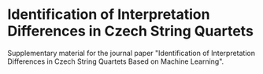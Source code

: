 # Identification of Interpretation Differences in Czech String Quartets
 Supplementary material for the journal paper "Identification of Interpretation Differences in Czech String Quartets Based on Machine Learning".
